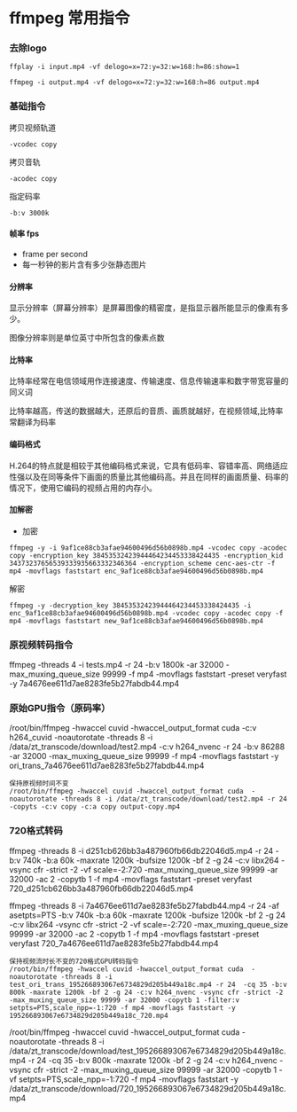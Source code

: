 # ffmpeg 常用指令
### 去除logo
```
ffplay -i input.mp4 -vf delogo=x=72:y=32:w=168:h=86:show=1
```
```
ffmpeg -i output.mp4 -vf delogo=x=72:y=32:w=168:h=86 output.mp4
```
### 基础指令
拷贝视频轨道

```
-vcodec copy
```

拷贝音轨

```
-acodec copy
```

指定码率
```
-b:v 3000k
```

#### 帧率 fps
- frame per second
- 每一秒钟的影片含有多少张静态图片

#### 分辨率

显示分辨率（屏幕分辨率）是屏幕图像的精密度，是指显示器所能显示的像素有多少。

图像分辨率则是单位英寸中所包含的像素点数

#### 比特率

比特率经常在电信领域用作连接速度、传输速度、信息传输速率和数字带宽容量的同义词

比特率越高，传送的数据越大，还原后的音质、画质就越好，在视频领域,比特率常翻译为码率

#### 编码格式
H.264的特点就是相较于其他编码格式来说，它具有低码率、容错率高、网络适应性强以及在同等条件下画面的质量比其他编码高。并且在同样的画面质量、码率的情况下，使用它编码的视频占用的内存小。

#### 加解密

- 加密
```
ffmpeg -y -i 9af1ce88cb3afae94600496d56b0898b.mp4 -vcodec copy -acodec copy -encryption_key 38453532423944464234453338424435 -encryption_kid 34373237656539333935663332346364 -encryption_scheme cenc-aes-ctr -f mp4 -movflags faststart enc_9af1ce88cb3afae94600496d56b0898b.mp4
```

解密
```
ffmpeg -y -decryption_key 38453532423944464234453338424435 -i enc_9af1ce88cb3afae94600496d56b0898b.mp4 -vcodec copy -acodec copy -f mp4 -movflags faststart new_9af1ce88cb3afae94600496d56b0898b.mp4
```
### 原视频转码指令
ffmpeg -threads 4 -i tests.mp4 -r 24  -b:v 1800k -ar 32000 -max_muxing_queue_size 99999 -f mp4 -movflags faststart -preset veryfast  -y 7a4676ee611d7ae8283fe5b27fabdb44.mp4

### 原始GPU指令（原码率）
/root/bin/ffmpeg -hwaccel cuvid -hwaccel_output_format cuda -c:v h264_cuvid -noautorotate -threads 8 -i /data/zt_transcode/download/test2.mp4 -c:v h264_nvenc -r 24 -b:v 86288 -ar 32000 -max_muxing_queue_size 99999 -f mp4 -movflags faststart -y ori_trans_7a4676ee611d7ae8283fe5b27fabdb44.mp4
```
保持原视频时间不变
/root/bin/ffmpeg -hwaccel cuvid -hwaccel_output_format cuda  -noautorotate -threads 8 -i /data/zt_transcode/download/test2.mp4 -r 24  -copyts -c:v copy -c:a copy output-copy.mp4
```

### 720格式转码

ffmpeg -threads 8 -i d251cb626bb3a487960fb66db22046d5.mp4 -r 24 -b:v 740k -b:a 60k -maxrate 1200k -bufsize 1200k -bf 2 -g 24 -c:v libx264 -vsync cfr -strict -2 -vf scale=-2:720 -max_muxing_queue_size 99999 -ar 32000 -ac 2 -copytb 1 -f mp4 -movflags faststart -preset veryfast 720_d251cb626bb3a487960fb66db22046d5.mp4


ffmpeg -threads 8 -i 7a4676ee611d7ae8283fe5b27fabdb44.mp4 -r 24 -af asetpts=PTS  -b:v 740k -b:a 60k -maxrate 1200k -bufsize 1200k -bf 2 -g 24 -c:v libx264 -vsync cfr -strict -2 -vf scale=-2:720 -max_muxing_queue_size 99999 -ar 32000 -ac 2 -copytb 1 -f mp4 -movflags faststart -preset veryfast 720_7a4676ee611d7ae8283fe5b27fabdb44.mp4

```
保持视频流时长不变的720格式GPU转码指令
/root/bin/ffmpeg -hwaccel cuvid -hwaccel_output_format cuda  -noautorotate -threads 8 -i test_ori_trans_195266893067e6734829d205b449a18c.mp4 -r 24  -cq 35 -b:v 800k -maxrate 1200k -bf 2 -g 24 -c:v h264_nvenc -vsync cfr -strict -2  -max_muxing_queue_size 99999 -ar 32000 -copytb 1 -filter:v setpts=PTS,scale_npp=-1:720 -f mp4 -movflags faststart -y 195266893067e6734829d205b449a18c_720.mp4

```
/root/bin/ffmpeg -hwaccel cuvid -hwaccel_output_format cuda  -noautorotate -threads 8 -i /data/zt_transcode/download/test_195266893067e6734829d205b449a18c.mp4 -r 24 -cq 35 -b:v 800k -maxrate 1200k -bf 2 -g 24 -c:v h264_nvenc -vsync cfr -strict -2 -max_muxing_queue_size 99999 -ar 32000 -copytb 1 -vf setpts=PTS,scale_npp=-1:720 -f mp4 -movflags faststart -y /data/zt_transcode/download/720_195266893067e6734829d205b449a18c.mp4